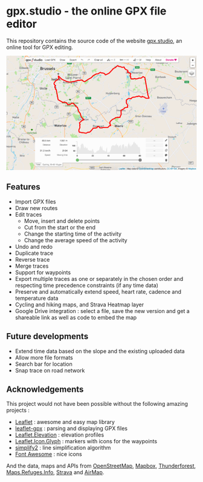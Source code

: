 # gpx.studio - the online GPX file editor

This repository contains the source code of the website [gpx.studio](https://gpxstudio.github.io), an online tool for GPX editing.

![Preview of the online app.](preview.png)

## Features
* Import GPX files
* Draw new routes
* Edit traces
    * Move, insert and delete points
    * Cut from the start or the end
    * Change the starting time of the activity
    * Change the average speed of the activity
* Undo and redo
* Duplicate trace
* Reverse trace
* Merge traces
* Support for waypoints
* Export multiple traces as one or separately in the chosen order and respecting time precedence constraints (if any time data)
* Preserve and automatically extend speed, heart rate, cadence and temperature data
* Cycling and hiking maps, and Strava Heatmap layer
* Google Drive integration : select a file, save the new version and get a shareable link as well as code to embed the map

## Future developments
* Extend time data based on the slope and the existing uploaded data
* Allow more file formats
* Search bar for location
* Snap trace on road network

## Acknowledgements
This project would not have been possible without the following amazing projects :
* [Leaflet](https://leafletjs.com/) : awesome and easy map library
* [leaflet-gpx](https://github.com/mpetazzoni/leaflet-gpx) : parsing and displaying GPX files
* [Leaflet.Elevation](https://github.com/MrMufflon/Leaflet.Elevation) : elevation profiles
* [Leaflet.Icon.Glyph](https://github.com/Leaflet/Leaflet.Icon.Glyph) : markers with icons for the waypoints
* [simplify2](https://github.com/geonome/simplify2-js) : line simplification algorithm
* [Font Awesome](https://fontawesome.com/) : nice icons

And the data, maps and APIs from [OpenStreetMap](https://www.openstreetmap.org/), [Mapbox](https://www.mapbox.com/), [Thunderforest](https://www.thunderforest.com/), [Maps.Refuges.Info](https://wiki.openstreetmap.org/wiki/Hiking/mri), [Strava](https://strava.com) and [AirMap](https://www.airmap.com/).

